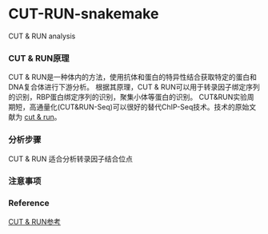 # CUT-RUN-snakemake
CUT &amp; RUN analysis 

### CUT & RUN原理

CUT & RUN是一种体内的方法，使用抗体和蛋白的特异性结合获取特定的蛋白和DNA复合体进行下游分析。
根据其原理，CUT & RUN可以用于转录因子绑定序列的识别，RBP蛋白绑定序列的识别，聚集小体等蛋白的识别。
CUT&RUN实验周期短，高通量化(CUT&RUN-Seq)可以很好的替代ChIP-Seq技术。技术的原始文献为 [cut & run](https://pubmed.ncbi.nlm.nih.gov/28079019/)。

### 分析步骤
CUT & RUN 适合分析转录因子结合位点

### 注意事项

### Reference

[CUT & RUN参考](https://nf-co.re/cutandrun/3.2/docs/output#6-peak-calling)
